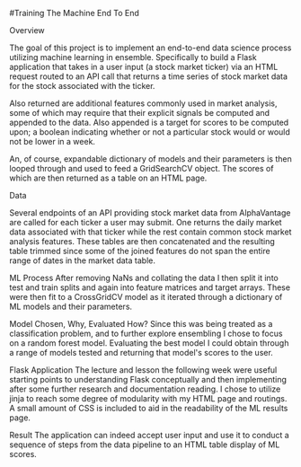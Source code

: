 #Training The Machine End To End

Overview

The goal of this project is to implement an end-to-end data science process utilizing machine learning in ensemble.
Specifically to build a Flask application that takes in a user input (a stock market ticker) via an HTML request routed to an API call that returns a time series of stock market data for the stock associated with the ticker.

Also returned are additional features commonly used in market analysis, some of which may require that their explicit signals be computed and appended to the data. Also appended is a target for scores to be computed upon; a boolean indicating whether or not a particular stock would or would not be lower in a week.

An, of course, expandable dictionary of models and their parameters is then looped through and used to feed a GridSearchCV object. The scores of which are then returned as a table on an HTML page.



Data

Several endpoints of an API providing stock market data from AlphaVantage are called for each ticker a user may submit. One returns the daily market data associated with that ticker while the rest contain common stock market analysis features. These tables are then concatenated and the resulting table trimmed since some of the joined features do not span the entire range of dates in the market data table.

ML Process
After removing NaNs and collating the data I then split it into test and train splits and again into feature matrices and target arrays. These were then fit to a CrossGridCV model as it iterated through a dictionary of ML models and their parameters.

Model Chosen, Why, Evaluated How?
Since this was being treated as a classification problem, and to further explore ensembling I chose to focus on a random forest model. Evaluating the best model I could obtain through a range of models tested and returning that model's scores to the user.

Flask Application
The lecture and lesson the following week were useful starting points to understanding Flask conceptually and then implementing after some further research and documentation reading. I chose to utilize jinja to reach some degree of modularity with my HTML page and routings. A small amount of CSS is included to aid in the readability of the ML results page.

Result
The application can indeed accept user input and use it to conduct a sequence of steps from the data pipeline to an HTML table display of ML scores.
